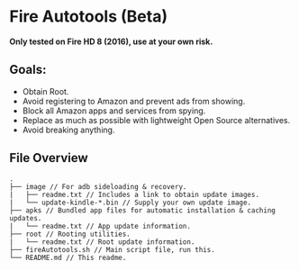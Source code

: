 # Fire Autotools (Beta)
**Only tested on Fire HD 8 (2016), use at your own risk.**

## Goals:
* Obtain Root.
* Avoid registering to Amazon and prevent ads from showing.
* Block all Amazon apps and services from spying.
* Replace as much as possible with lightweight Open Source alternatives.
* Avoid breaking anything.


## File Overview
```
.
├── image // For adb sideloading & recovery.
|   ├── readme.txt // Includes a link to obtain update images.
|   └── update-kindle-*.bin // Supply your own update image.
├── apks // Bundled app files for automatic installation & caching updates.
|   └── readme.txt // App update information.
├── root // Rooting utilities.
|   └── readme.txt // Root update information.
├── fireAutotools.sh // Main script file, run this.
└── README.md // This readme.
```